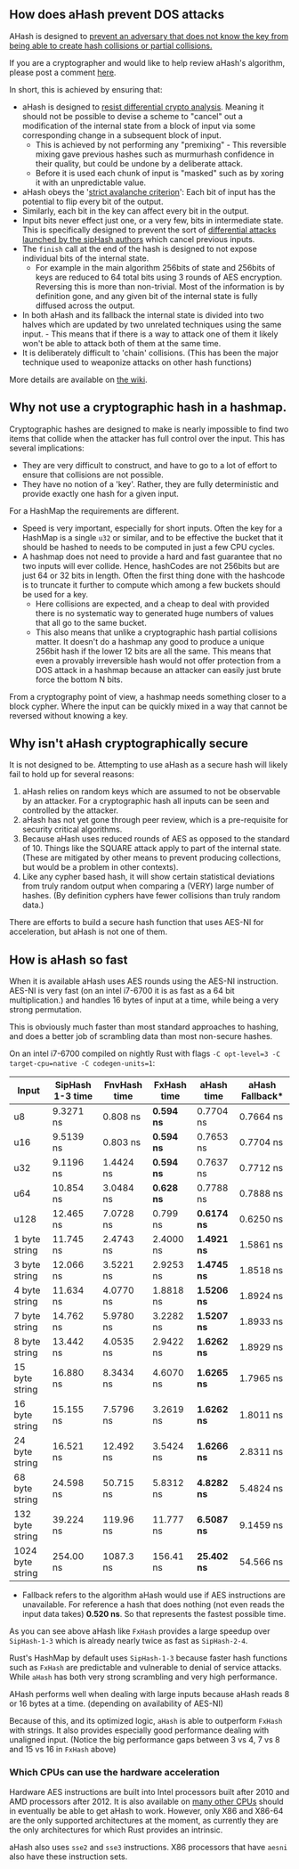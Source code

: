 ## How does aHash prevent DOS attacks

AHash is designed to [prevent an adversary that does not know the key from being able to create hash collisions or partial collisions.](https://github.com/tkaitchuck/aHash/wiki/How-aHash-is-resists-DOS-attacks)

If you are a cryptographer and would like to help review aHash's algorithm, please post a comment [here](https://github.com/tkaitchuck/aHash/issues/11).

In short, this is achieved by ensuring that:

* aHash is designed to [resist differential crypto analysis](https://github.com/tkaitchuck/aHash/wiki/How-aHash-is-resists-DOS-attacks#differential-analysis). Meaning it should not be possible to devise a scheme to "cancel" out a modification of the internal state from a block of input via some corresponding change in a subsequent block of input.
  * This is achieved by not performing any "premixing" - This reversible mixing gave previous hashes such as murmurhash confidence in their quality, but could be undone by a deliberate attack.
  * Before it is used each chunk of input is "masked" such as by xoring it with an unpredictable value.
* aHash obeys the '[strict avalanche criterion](https://en.wikipedia.org/wiki/Avalanche_effect#Strict_avalanche_criterion)':
Each bit of input has the potential to flip every bit of the output.
* Similarly, each bit in the key can affect every bit in the output.
* Input bits never effect just one, or a very few, bits in intermediate state. This is specifically designed to prevent the sort of 
[differential attacks launched by the sipHash authors](https://emboss.github.io/blog/2012/12/14/breaking-murmur-hash-flooding-dos-reloaded/) which cancel previous inputs.
* The `finish` call at the end of the hash is designed to not expose individual bits of the internal state. 
  * For example in the main algorithm 256bits of state and 256bits of keys are reduced to 64 total bits using 3 rounds of AES encryption. 
Reversing this is more than non-trivial. Most of the information is by definition gone, and any given bit of the internal state is fully diffused across the output.
* In both aHash and its fallback the internal state is divided into two halves which are updated by two unrelated techniques using the same input. - This means that if there is a way to attack one of them it likely won't be able to attack both of them at the same time.
* It is deliberately difficult to 'chain' collisions. (This has been the major technique used to weaponize attacks on other hash functions)

More details are available on [the wiki](https://github.com/tkaitchuck/aHash/wiki/How-aHash-is-resists-DOS-attacks).

## Why not use a cryptographic hash in a hashmap.

Cryptographic hashes are designed to make is nearly impossible to find two items that collide when the attacker has full control
over the input. This has several implications:

* They are very difficult to construct, and have to go to a lot of effort to ensure that collisions are not possible.
* They have no notion of a 'key'. Rather, they are fully deterministic and provide exactly one hash for a given input.

For a HashMap the requirements are different.

* Speed is very important, especially for short inputs. Often the key for a HashMap is a single `u32` or similar, and to be effective
the bucket that it should be hashed to needs to be computed in just a few CPU cycles.
* A hashmap does not need to provide a hard and fast guarantee that no two inputs will ever collide. Hence, hashCodes are not 256bits 
but are just 64 or 32 bits in length. Often the first thing done with the hashcode is to truncate it further to compute which among a few buckets should be used for a key. 
  * Here collisions are expected, and a cheap to deal with provided there is no systematic way to generated huge numbers of values that all
go to the same bucket.
  * This also means that unlike a cryptographic hash partial collisions matter. It doesn't do a hashmap any good to produce a unique 256bit hash if
the lower 12 bits are all the same. This means that even a provably irreversible hash would not offer protection from a DOS attack in a hashmap
because an attacker can easily just brute force the bottom N bits.

From a cryptography point of view, a hashmap needs something closer to a block cypher.
Where the input can be quickly mixed in a way that cannot be reversed without knowing a key.

## Why isn't aHash cryptographically secure

It is not designed to be. 
Attempting to use aHash as a secure hash will likely fail to hold up for several reasons:

1. aHash relies on random keys which are assumed to not be observable by an attacker. For a cryptographic hash all inputs can be seen and controlled by the attacker.
2. aHash has not yet gone through peer review, which is a pre-requisite for security critical algorithms.
3. Because aHash uses reduced rounds of AES as opposed to the standard of 10. Things like the SQUARE attack apply to part of the internal state.
(These are mitigated by other means to prevent producing collections, but would be a problem in other contexts).
4. Like any cypher based hash, it will show certain statistical deviations from truly random output when comparing a (VERY) large number of hashes. 
(By definition cyphers have fewer collisions than truly random data.)

There are efforts to build a secure hash function that uses AES-NI for acceleration, but aHash is not one of them.

## How is aHash so fast

When it is available aHash uses AES rounds using the AES-NI instruction. AES-NI is very fast (on an intel i7-6700 it 
is as fast as a 64 bit multiplication.) and handles 16 bytes of input at a time, while being a very strong permutation.

This is obviously much faster than most standard approaches to hashing, and does a better job of scrambling data than most non-secure hashes.

On an intel i7-6700 compiled on nightly Rust with flags `-C opt-level=3 -C target-cpu=native -C codegen-units=1`:

| Input   | SipHash 1-3 time | FnvHash time|FxHash time| aHash time| aHash Fallback* |
|----------------|-----------|-----------|-----------|-----------|---------------|
| u8             | 9.3271 ns | 0.808 ns  | **0.594 ns**  | 0.7704 ns | 0.7664 ns |
| u16            | 9.5139 ns | 0.803 ns  | **0.594 ns**  | 0.7653 ns | 0.7704 ns |
| u32            | 9.1196 ns | 1.4424 ns | **0.594 ns**  | 0.7637 ns | 0.7712 ns |
| u64            | 10.854 ns | 3.0484 ns | **0.628 ns**  | 0.7788 ns | 0.7888 ns |
| u128           | 12.465 ns | 7.0728 ns | 0.799 ns  | **0.6174 ns** | 0.6250 ns |
| 1 byte string  | 11.745 ns | 2.4743 ns | 2.4000 ns | **1.4921 ns** | 1.5861 ns |
| 3 byte string  | 12.066 ns | 3.5221 ns | 2.9253 ns | **1.4745 ns** | 1.8518 ns |
| 4 byte string  | 11.634 ns | 4.0770 ns | 1.8818 ns | **1.5206 ns** | 1.8924 ns |
| 7 byte string  | 14.762 ns | 5.9780 ns | 3.2282 ns | **1.5207 ns** | 1.8933 ns |
| 8 byte string  | 13.442 ns | 4.0535 ns | 2.9422 ns | **1.6262 ns** | 1.8929 ns |
| 15 byte string | 16.880 ns | 8.3434 ns | 4.6070 ns | **1.6265 ns** | 1.7965 ns |
| 16 byte string | 15.155 ns | 7.5796 ns | 3.2619 ns | **1.6262 ns** | 1.8011 ns |
| 24 byte string | 16.521 ns | 12.492 ns | 3.5424 ns | **1.6266 ns** | 2.8311 ns |
| 68 byte string | 24.598 ns | 50.715 ns | 5.8312 ns | **4.8282 ns** | 5.4824 ns |
| 132 byte string| 39.224 ns | 119.96 ns | 11.777 ns | **6.5087 ns** | 9.1459 ns |
|1024 byte string| 254.00 ns | 1087.3 ns | 156.41 ns | **25.402 ns** | 54.566 ns |

* Fallback refers to the algorithm aHash would use if AES instructions are unavailable.
For reference a hash that does nothing (not even reads the input data takes) **0.520 ns**. So that represents the fastest
possible time.

As you can see above aHash like `FxHash` provides a large speedup over `SipHash-1-3` which is already nearly twice as fast as `SipHash-2-4`.

Rust's HashMap by default uses `SipHash-1-3` because faster hash functions such as `FxHash` are predictable and vulnerable to denial of
service attacks. While `aHash` has both very strong scrambling and very high performance.

AHash performs well when dealing with large inputs because aHash reads 8 or 16 bytes at a time. (depending on availability of AES-NI)

Because of this, and its optimized logic, `aHash` is able to outperform `FxHash` with strings.
It also provides especially good performance dealing with unaligned input.
(Notice the big performance gaps between 3 vs 4, 7 vs 8 and 15 vs 16 in `FxHash` above)

### Which CPUs can use the hardware acceleration

Hardware AES instructions are built into Intel processors built after 2010 and AMD processors after 2012.
It is also available on [many other CPUs](https://en.wikipedia.org/wiki/AES_instruction_set) should in eventually
be able to get aHash to work. However, only X86 and X86-64 are the only supported architectures at the moment, as currently
they are the only architectures for which Rust provides an intrinsic.

aHash also uses `sse2` and `sse3` instructions. X86 processors that have `aesni` also have these instruction sets.
